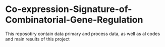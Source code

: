 # Co-expression-Signature-of-Combinatorial-Gene-Regulation
This reposotiry contain data primary and process data, as well as al codes and main results of this project  
